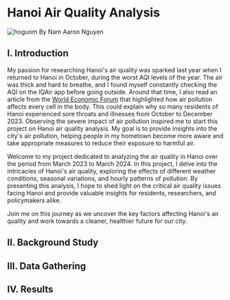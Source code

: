 # Hanoi Air Quality Analysis
![hoguom](https://github.com/namanhnt/Hanoi-Air-Quality-Analysis/assets/139054152/ff3fa853-5be3-4ed9-8b22-bec9b6a01bfe)
By Nam Aaron Nguyen
## I. Introduction
My passion for researching Hanoi's air quality was sparked last year when I returned to Hanoi in October, during the worst AQI levels of the year. The air was thick and hard to breathe, and I found myself constantly checking the AQI on the IQAir app before going outside. Around that time, I also read an article from the [World Economic Forum](https://www.weforum.org/agenda/2020/10/as-a-chest-surgeon-i-see-the-effects-of-air-pollution-inside-every-patient/?utm_source=linkedin&utm_medium=social_video&utm_term=1_1&utm_content=28072_Indian_surgeon_polluted_lungs&utm_campaign=social_video_2023) that highlighted how air pollution affects every cell in the body. This could explain why so many residents of Hanoi experienced sore throats and illnesses from October to December 2023. Observing the severe impact of air pollution inspired me to start this project on Hanoi air quality analysis. My goal is to provide insights into the city's air pollution, helping people in my hometown become more aware and take appropriate measures to reduce their exposure to harmful air.

Welcome to my project dedicated to analyzing the air quality in Hanoi over the period from March 2023 to March 2024. In this project, I delve into the intricacies of Hanoi's air quality, exploring the effects of different weather conditions, seasonal variations, and hourly patterns of pollution. By presenting this analysis, I hope to shed light on the critical air quality issues facing Hanoi and provide valuable insights for residents, researchers, and policymakers alike.

Join me on this journey as we uncover the key factors affecting Hanoi's air quality and work towards a cleaner, healthier future for our city.
## II. Background Study

## III. Data Gathering

## IV. Results
